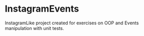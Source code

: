 # InstagramEvents
InstagramLike project created for exercises on OOP and Events manipulation with unit tests.
